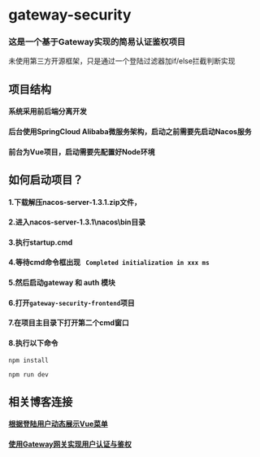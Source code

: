 # gateway-security
### 这是一个基于Gateway实现的简易认证鉴权项目
未使用第三方开源框架，只是通过一个登陆过滤器加if/else拦截判断实现



## 项目结构
#### 系统采用前后端分离开发

#### 后台使用SpringCloud Alibaba微服务架构，启动之前需要先启动Nacos服务

#### 前台为Vue项目，启动需要先配置好Node环境



## 如何启动项目？
#### 1.下载解压nacos-server-1.3.1.zip文件，
#### 2.进入nacos-server-1.3.1\nacos\bin目录
#### 3.执行startup.cmd
#### 4.等待cmd命令框出现 ``` Completed initialization in xxx ms```
#### 5.然后启动gateway 和 auth 模块
#### 6.打开```gateway-security-frontend```项目
#### 7.在项目主目录下打开第二个cmd窗口
#### 8.执行以下命令
```
npm install 

npm run dev
```



## 相关博客连接
#### [根据登陆用户动态展示Vue菜单](https://juejin.cn/post/6896732256396640264)
#### [使用Gateway网关实现用户认证与鉴权](https://juejin.cn/post/6896679498651107341)
